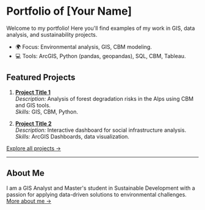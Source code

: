 # Portfolio of [Your Name]

Welcome to my portfolio! Here you'll find examples of my work in GIS, data analysis, and sustainability projects.  
- 🌍 Focus: Environmental analysis, GIS, CBM modeling.  
- 💻 Tools: ArcGIS, Python (pandas, geopandas), SQL, CBM, Tableau.  

## Featured Projects
1. **[Project Title 1](projects/project1/README.md)**  
   *Description:* Analysis of forest degradation risks in the Alps using CBM and GIS tools.  
   *Skills:* GIS, CBM, Python.  

2. **[Project Title 2](projects/project2/README.md)**  
   *Description:* Interactive dashboard for social infrastructure analysis.  
   *Skills:* ArcGIS Dashboards, data visualization.  

[Explore all projects →](projects)

---

## About Me
I am a GIS Analyst and Master's student in Sustainable Development with a passion for applying data-driven solutions to environmental challenges.  
[More about me →](contact.md)
